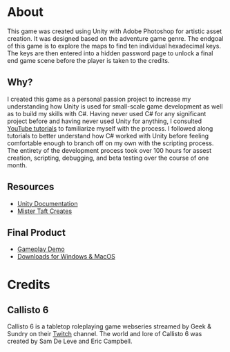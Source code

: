 # About
This game was created using Unity with Adobe Photoshop for artistic asset creation. It was designed based on the adventure game genre. The endgoal of this game is to explore the maps to find ten individual hexadecimal keys. The keys are then entered into a hidden password page to unlock a final end game scene before the player is taken to the credits.

## Why?
I created this game as a personal passion project to increase my understanding how Unity is used for small-scale game development as well as to build my skills with C#. Having never used C# for any significant project before and having never used Unity for anything, I consulted [YouTube tutorials](https://www.youtube.com/channel/UCZczqDvepgNqy80gTMGnUXw) to familiarize myself with the process. I followed along tutorials to better understand how C# worked with Unity before feeling comfortable enough to branch off on my own with the scripting process. The entirety of the development process took over 100 hours for assest creation, scripting, debugging, and beta testing over the course of one month.

## Resources
* [Unity Documentation](https://docs.unity3d.com/Manual/index.html)
* [Mister Taft Creates](https://www.youtube.com/channel/UCZczqDvepgNqy80gTMGnUXw)

## Final Product
* [Gameplay Demo](https://twitter.com/livesparke/status/1105173811954102272)
* [Downloads for Windows & MacOS](https://drive.google.com/drive/u/0/folders/1YsVYbYaQXFCcn5o9CYvcaGbjSRmpDgKI) 

# Credits
## Callisto 6
Callisto 6 is a tabletop roleplaying game webseries streamed by Geek & Sundry on their [Twitch](https://www.twitch.tv/geekandsundry) channel. The world and lore of Callisto 6 was created by Sam De Leve and Eric Campbell.

